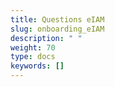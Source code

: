 ```yaml
---
title: Questions eIAM 
slug: onboarding_eIAM
description: " "
weight: 70
type: docs
keywords: []
---
```


